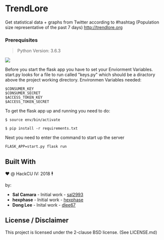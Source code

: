 # TrendLore

Get statistical data + graphs from Twitter according to #hashtag
(Population size representative of the past 7 days)
http://trendlore.org

### Prerequisites
> Python Version: 3.6.3

![](https://i.imgur.com/NE6ie27.png)

Before you start the flask app you have to set your 
Enviorment Variables. start.py looks for a file to 
run called "keys.py" which should be a diractory above
the project working directory. 
Environmen Variables needed:

```
$CONSUMER_KEY
$CONSUMER_SECRET
$ACCESS_TOKEN_KEY
$ACCESS_TOKEN_SECRET
```

To get the flask app up and running you need to do:

```
$ source env/bin/activate

$ pip install -r requirements.txt
```

Next you need to enter the command to start up the server

```
FLASK_APP=start.py flask run
```

## Built With

❤️ @ HackCU IV: 2018 🕴

by:

* **Sal Camara** - Initial work - [sal2993](https://github.com/sal2993)
* **hexphase** - Initial work - [hexphase](https://github.com/hexphase)
* **Dong Lee** - Inital work - [dlee67](https://github.com/dlee67)

## License / Disclaimer

This project is licensed under the 2-clause BSD license. (See LICENSE.md)

